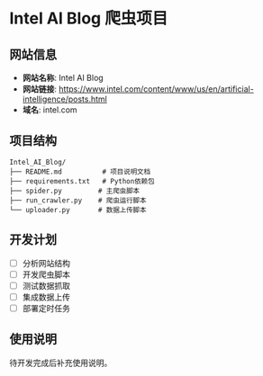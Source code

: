 # Intel AI Blog 爬虫项目

## 网站信息
- **网站名称**: Intel AI Blog
- **网站链接**: https://www.intel.com/content/www/us/en/artificial-intelligence/posts.html
- **域名**: intel.com

## 项目结构
```
Intel_AI_Blog/
├── README.md          # 项目说明文档
├── requirements.txt   # Python依赖包
├── spider.py         # 主爬虫脚本
├── run_crawler.py    # 爬虫运行脚本
└── uploader.py       # 数据上传脚本
```

## 开发计划
- [ ] 分析网站结构
- [ ] 开发爬虫脚本
- [ ] 测试数据抓取
- [ ] 集成数据上传
- [ ] 部署定时任务

## 使用说明
待开发完成后补充使用说明。

